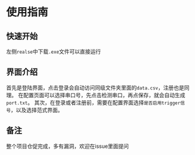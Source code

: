 # 使用指南
## 快速开始
左侧`realse`中下载`.exe`文件可以直接运行
## 界面介绍
首先是登陆界面，点击登录会自动访问同级文件夹里面的`data.csv`，注册也是同理。
在配置页面可以选择串口号，先点击检测串口，再点保存，就会自动生成`port.txt`。
其次，在登录或者注册前，需要在配置界面选择`是否启用trigger信号`，以及选择范式界面。
## 备注
整个项目仓促完成，多有漏洞，欢迎在issue里面提问

